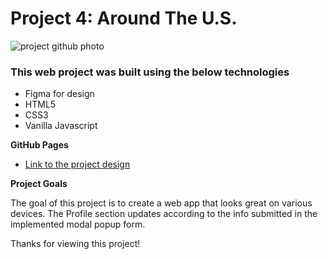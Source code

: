# Project 4: Around The U.S.

![project github photo](https://user-images.githubusercontent.com/50934788/81727435-949e8c80-944e-11ea-87b2-03938034e6c8.png)

### This web project was built using the below technologies

* Figma for design
* HTML5
* CSS3
* Vanilla Javascript

**GitHub Pages**

* [Link to the project design](https://www.figma.com/file/xM9rNsdK4iNcFJmDZho3Aw/Sprint-3%3A-From-Portland-to-Portland-%2F-desktop-%2B-mobile?node-id=500%3A0)

**Project Goals**

The goal of this project is to create a web app that looks great on various devices. The Profile section updates according to the info submitted in the implemented modal popup form.

Thanks for viewing this project!
